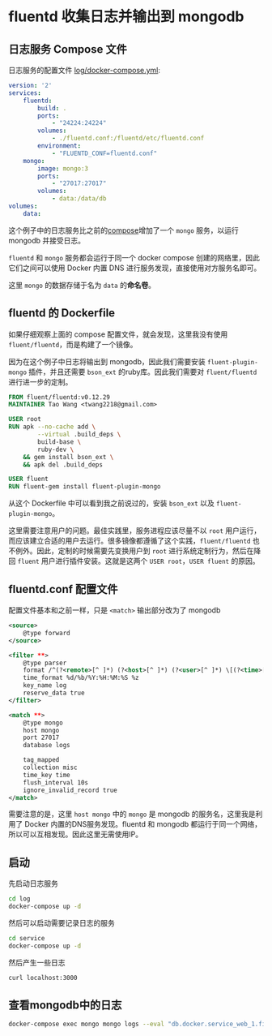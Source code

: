 # fluentd 收集日志并输出到 mongodb

## 日志服务 Compose 文件

日志服务的配置文件 [log/docker-compose.yml](log/docker-compose.yml):

```yml
version: '2'
services:
    fluentd:
        build: .
        ports:
            - "24224:24224"
        volumes:
            - ./fluentd.conf:/fluentd/etc/fluentd.conf
        environment:
            - "FLUENTD_CONF=fluentd.conf"
    mongo:
        image: mongo:3
        ports:
            - "27017:27017"
        volumes:
            - data:/data/db
volumes:
    data:
```

这个例子中的日志服务比之前的[compose](../compose)增加了一个 `mongo` 服务，以运行 mongodb 并接受日志。

`fluentd` 和 `mongo` 服务都会运行于同一个 docker compose 创建的网络里，因此它们之间可以使用 Docker 内置 DNS 进行服务发现，直接使用对方服务名即可。

这里 `mongo` 的数据存储于名为 `data` 的**命名卷**。

## fluentd 的 Dockerfile

如果仔细观察上面的 compose 配置文件，就会发现，这里我没有使用 `fluent/fluentd`，而是构建了一个镜像。

因为在这个例子中日志将输出到 mongodb，因此我们需要安装 `fluent-plugin-mongo` 插件，并且还需要 `bson_ext` 的ruby库。因此我们需要对 `fluent/fluentd` 进行进一步的定制。

```Dockerfile
FROM fluent/fluentd:v0.12.29
MAINTAINER Tao Wang <twang2218@gmail.com>

USER root
RUN apk --no-cache add \
        --virtual .build_deps \
        build-base \
        ruby-dev \
    && gem install bson_ext \
    && apk del .build_deps

USER fluent
RUN fluent-gem install fluent-plugin-mongo
```

从这个 Dockerfile 中可以看到我之前说过的，安装 `bson_ext` 以及 `fluent-plugin-mongo`。

这里需要注意用户的问题。最佳实践里，服务进程应该尽量不以 `root` 用户运行，而应该建立合适的用户去运行。很多镜像都遵循了这个实践，`fluent/fluentd` 也不例外。因此，定制的时候需要先变换用户到 `root` 进行系统定制行为，然后在降回 `fluent` 用户进行插件安装。这就是这两个 `USER root`，`USER fluent` 的原因。

## fluentd.conf 配置文件

配置文件基本和之前一样，只是 `<match>` 输出部分改为了 mongodb

```xml
<source>
    @type forward
</source>

<filter **>
    @type parser
    format /^(?<remote>[^ ]*) (?<host>[^ ]*) (?<user>[^ ]*) \[(?<time>[^\]]*)\] "(?<method>\S+)(?: +(?<path>[^\"]*) +\S*)?" (?<code>[^ ]*) (?<size>[^ ]*)(?: "(?<referer>[^\"]*)" "(?<agent>[^\"]*)" "(?<forward>[^\"]*)")?$/
    time_format %d/%b/%Y:%H:%M:%S %z
    key_name log
    reserve_data true
</filter>

<match **>
    @type mongo
    host mongo
    port 27017
    database logs

    tag_mapped
    collection misc
    time_key time
    flush_interval 10s
    ignore_invalid_record true
</match>
```

需要注意的是，这里 `host mongo` 中的 `mongo` 是 mongodb 的服务名，这里我是利用了 Docker 内置的DNS服务发现。fluentd 和 mongodb 都运行于同一个网络，所以可以互相发现。因此这里无需使用IP。

## 启动

先启动日志服务

```bash
cd log
docker-compose up -d
```

然后可以启动需要记录日志的服务

```bash
cd service
docker-compose up -d
```

然后产生一些日志

```bash
curl localhost:3000
```

## 查看mongodb中的日志

```bash
docker-compose exec mongo mongo logs --eval "db.docker.service_web_1.find().pretty()"
```
